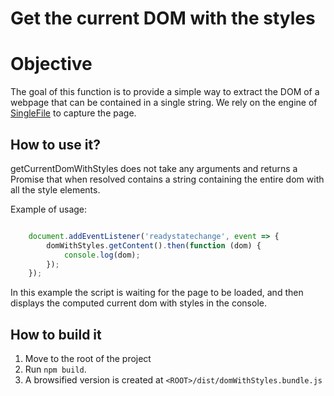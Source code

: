 # Get the current DOM with the styles

# Objective

The goal of this function is to provide a simple way to extract the DOM of a webpage that can be contained in a single string. We rely on the engine of [SingleFile](https://github.com/gildas-lormeau/SingleFile) to capture the page.

## How to use it?

getCurrentDomWithStyles does not take any arguments and returns a Promise that when resolved contains a string containing the entire dom with all the style elements.

Example of usage:

```javascript

    document.addEventListener('readystatechange', event => {
        domWithStyles.getContent().then(function (dom) {
            console.log(dom);
        });
    });

```

In this example the script is waiting for the page to be loaded, and then displays the computed current dom with styles in the console.

## How to build it

1. Move to the root of the project
2. Run `npm build`.
3. A browsified version is created at `<ROOT>/dist/domWithStyles.bundle.js`